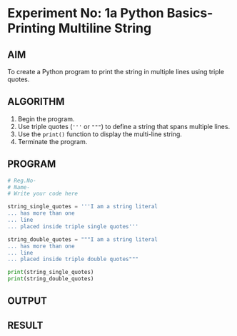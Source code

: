 # Experiment No: 1a Python Basics- Printing Multiline String

## AIM  
To create a Python program to print the string in multiple lines using triple quotes.

## ALGORITHM  
1. Begin the program.  
2. Use triple quotes (`'''` or `"""`) to define a string that spans multiple lines.  
3. Use the `print()` function to display the multi-line string.  
4. Terminate the program.

## PROGRAM
```python
# Reg.No-
# Name-
# Write your code here

string_single_quotes = '''I am a string literal
... has more than one
... line
... placed inside triple single quotes'''

string_double_quotes = """I am a string literal
... has more than one
... line
... placed inside triple double quotes"""

print(string_single_quotes)
print(string_double_quotes)
```
## OUTPUT

## RESULT

